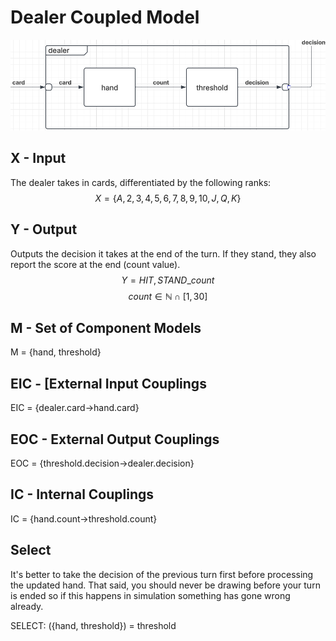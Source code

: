 # Dealer Coupled Model
![img](dealer.png)
## X - Input
The dealer takes in cards, differentiated by the following ranks:
$$ X = \{A,2,3,4,5,6,7,8,9,10,J,Q,K\} $$
## Y - Output
Outputs the decision it takes at the end of the turn. If they stand, they also report the score at the end (count value).
$$Y = {HIT,STAND\_count}$$
$$ count \in \mathbb{N} \cap [1, 30]$$

## M - Set of Component Models
M = {hand, threshold}

## EIC - [External Input Couplings
EIC = {dealer.card->hand.card}
## EOC - External Output Couplings
EOC = {threshold.decision->dealer.decision}

## IC - Internal Couplings
IC = {hand.count->threshold.count}

## Select
It's better to take the decision of the previous turn first before processing the updated hand.
That said, you should never be drawing before your turn is ended so if this happens in simulation
something has gone wrong already.

SELECT: ({hand, threshold}) = threshold